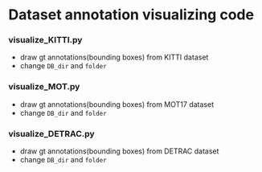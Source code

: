 # Dataset annotation visualizing code

### visualize_KITTI.py
- draw gt annotations(bounding boxes) from KITTI dataset
- change `DB_dir` and `folder`

### visualize_MOT.py
- draw gt annotations(bounding boxes) from MOT17 dataset
- change `DB_dir` and `folder`

### visualize_DETRAC.py
- draw gt annotations(bounding boxes) from DETRAC dataset
- change `DB_dir` and `folder`
